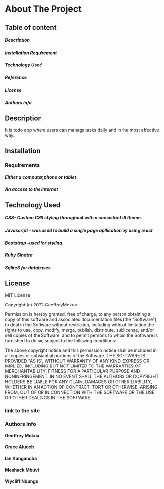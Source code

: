 # About The Project

## Table of content
 ##### Description
 ##### Installation Requirement
 ##### Technology Used
 ##### Reference
 ##### License
 ##### Authors Info
 ## Description
It is todo app where users can manage tasks daily and in the most effective way.
 ## Installation
 ### Requirements
  ##### Either a computer,phone or tablet
  ##### An access to the internet
 ## Technology Used
 ##### CSS- Custom CSS styling throughout with a consistant UI theme.
 ##### Javascript - was used to build a single page apllication by using react
 ##### Bootstrap -used for styling
 ##### Ruby Sinatra
 ##### Sqlite3 for databases
 ## License
 MIT License

Copyright (c) 2022 GeoffreyMokua

Permission is hereby granted, free of charge, to any person obtaining a copy
of this software and associated documentation files (the "Software"), to deal
in the Software without restriction, including without limitation the rights
to use, copy, modify, merge, publish, distribute, sublicense, and/or sell
copies of the Software, and to permit persons to whom the Software is
furnished to do so, subject to the following conditions:

The above copyright notice and this permission notice shall be included in all
copies or substantial portions of the Software.
THE SOFTWARE IS PROVIDED "AS IS", WITHOUT WARRANTY OF ANY KIND, EXPRESS OR
IMPLIED, INCLUDING BUT NOT LIMITED TO THE WARRANTIES OF MERCHANTABILITY,
FITNESS FOR A PARTICULAR PURPOSE AND NONINFRINGEMENT. IN NO EVENT SHALL THE
AUTHORS OR COPYRIGHT HOLDERS BE LIABLE FOR ANY CLAIM, DAMAGES OR OTHER
LIABILITY, WHETHER IN AN ACTION OF CONTRACT, TORT OR OTHERWISE, ARISING FROM,
OUT OF OR IN CONNECTION WITH THE SOFTWARE OR THE USE OR OTHER DEALINGS IN THE
SOFTWARE.
 ### link to the site
 
 ### Authors Info
 #### Geoffrey Mokua
 #### Grace Aluoch
 #### Ian Kangancha
 #### Meshack Mbuvi
 #### Wycliff Ndungu
